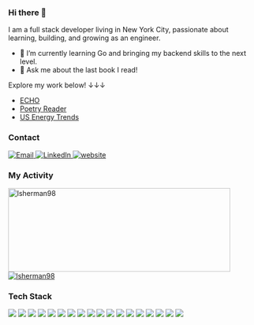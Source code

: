 ### Hi there 👋

I am a full stack developer living in New York City, passionate about learning, building, and growing as an engineer. 

- 🌱 I’m currently learning Go and bringing my backend skills to the next level. 
- 💬 Ask me about the last book I read!


Explore my work below! ↓↓↓
- [ECHO](https://echo-p48f.onrender.com/)
- [Poetry Reader](https://poetry-365-2ko7.onrender.com/109)
- [US Energy Trends](https://lsherman98.github.io/American-Energy-Trends/)

### Contact
<div>
  <a href="mailto:levisherman98@gmail.com" target="_blank">
    <img src="https://img.shields.io/badge/Gmail-D14836?style=for-the-badge&logo=gmail&logoColor=white" alt="Email"/>
  </a>
  <a href="https://www.linkedin.com/in/lsherman98/" target="_blank">
    <img src="https://img.shields.io/badge/LinkedIn-0077B5?style=for-the-badge&logo=linkedin&logoColor=white" alt="LinkedIn"/>
  </a>
   <a href="https://www.levisherman.xyz" target="_blank">
    <img src="https://img.shields.io/badge/website-000000?style=for-the-badge&logo=About.me&logoColor=white" alt="website"/>
  </a>
<!--   <a href="" target="_blank">
    <img src="https://img.shields.io/badge/Goodreads-372213?style=for-the-badge&logo=goodreads&logoColor=white" alt="goodreads"/>
  </a> -->
</div>

### My Activity
<div display="block">
  <a href="https://github.com/lsherman98">
    <img width=450 height=170 align="center" alt="lsherman98" src="https://github-readme-stats.vercel.app/api?username=lsherman98&theme=midnight-purple&show_icons=true&bg_color=0D1117&hide_border=true&count_private=true" />
  </a>
  <a href="https://github.com/lsherman98">
    <img align="center" alt="lsherman98" src="https://github-readme-stats.vercel.app/api/top-langs/?username=lsherman98&theme=midnight-purple&layout=compact&bg_color=0D1117&hide_border=true" />
  </a>
</div>

### Tech Stack
<div>
<img src="https://img.shields.io/badge/JavaScript-F7DF1E?style=for-the-badge&logo=javascript&logoColor=black"/> 
<img src="https://img.shields.io/badge/React-20232A?style=for-the-badge&logo=react&logoColor=61DAFB"/> 
<img src="https://img.shields.io/badge/Ruby-CC342D?style=for-the-badge&logo=ruby&logoColor=white"/> 
<img src="https://img.shields.io/badge/Ruby_on_Rails-CC0000?style=for-the-badge&logo=ruby-on-rails&logoColor=white"/> 
<img src="https://img.shields.io/badge/MongoDB-4EA94B?style=for-the-badge&logo=mongodb&logoColor=white"/>
<img src="https://img.shields.io/badge/Express.js-404D59?style=for-the-badge"/> 
<img src="https://img.shields.io/badge/Node.js-43853D?style=for-the-badge&logo=node.js&logoColor=white"/> 
<img src="https://img.shields.io/badge/Redux-593D88?style=for-the-badge&logo=redux&logoColor=white"/> 
<img src="https://img.shields.io/badge/PostgreSQL-316192?style=for-the-badge&logo=postgresql&logoColor=white"/> 
<img src="https://img.shields.io/badge/Amazon_AWS-FF9900?style=for-the-badge&logo=amazonaws&logoColor=white"/>
<img src="https://img.shields.io/badge/Linux-FCC624?style=for-the-badge&logo=linux&logoColor=black"/>
<img src="https://img.shields.io/badge/Python-3776AB?style=for-the-badge&logo=python&logoColor=white" />
<img src="https://img.shields.io/badge/nestjs-%23E0234E.svg?style=for-the-badge&logo=nestjs&logoColor=white" />
<img src="https://img.shields.io/badge/-GraphQL-E10098?style=for-the-badge&logo=graphql&logoColor=white" />
<img src="https://img.shields.io/badge/typescript-%23007ACC.svg?style=for-the-badge&logo=typescript&logoColor=white" />
<img src="https://img.shields.io/badge/GoogleCloud-%234285F4.svg?style=for-the-badge&logo=google-cloud&logoColor=white" />
<img src="https://img.shields.io/badge/Go-%2300ADD8.svg?&logo=go&logoColor=white" />
<img src="https://img.shields.io/badge/php-%23777BB4.svg?&logo=php&logoColor=white" />

</div>

<!--
**lsherman98/lsherman98** is a ✨ _special_ ✨ repository because its `README.md` (this file) appears on your GitHub profile.

Here are some ideas to get you started:

- 🔭 I’m currently working on ...
- 🌱 I’m currently learning ...
- 👯 I’m looking to collaborate on ...
- 🤔 I’m looking for help with ...
- 💬 Ask me about ...
- 📫 How to reach me: ...
- 😄 Pronouns: ...
- ⚡ Fun fact: ...
-->
